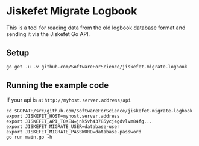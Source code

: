 # Jiskefet Migrate Logbook
This is a tool for reading data from the old logbook database format and sending it via the Jiskefet Go API.


## Setup
```
go get -u -v github.com/SoftwareForScience/jiskefet-migrate-logbook
```


## Running the example code
If your api is at `http://myhost.server.address/api`

```
cd $GOPATH/src/github.com/SoftwareForScience/jiskefet-migrate-logbook
export JISKEFET_HOST=myhost.server.address
export JISKEFET_API_TOKEN=jnk5vh43785ycj4gdvlvm84fg...
export JISKEFET_MIGRATE_USER=database-user
export JISKEFET_MIGRATE_PASSWORD=database-password
go run main.go -h
```